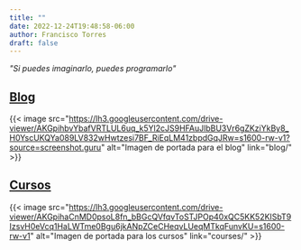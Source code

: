 ```yaml
---
title: ""
date: 2022-12-24T19:48:58-06:00
author: Francisco Torres
draft: false
---
```


*"Si puedes imaginarlo, puedes programarlo"*

## [Blog](blog/)
{{< image
src="https://lh3.googleusercontent.com/drive-viewer/AKGpihbvYbafVRTLUL6uq_k5Yl2cJS9HFAuJlbBU3Vr6gZKziYkBy8_H0YscUKQYa089LV832wHwtzesi7BF_RiEqLM41zbpdGqJRw=s1600-rw-v1?source=screenshot.guru"
alt="Imagen de portada para el blog"
link="blog/" >}}

## [Cursos](courses/)
{{< image
src="https://lh3.googleusercontent.com/drive-viewer/AKGpihaCnMD0psoL8fn_bBGcQVfqvToSTJPOp40xQC5KK52KISbT9IzsvH0eVcq1HaLWTme0Bgu6jkANpZCeCHeqvLUeqMTkqFunvKU=s1600-rw-v1"
alt="Imagen de portada para los cursos"
link="courses/" >}}